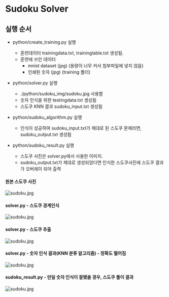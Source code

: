 # Sudoku Solver

## 실행 순서
- python/create_training.py 실행
  - 훈련데이터 trainingdata.txt, traininglable.txt 생성됨.
  - 훈련에 쓰인 데이터
    - mnist dataset (jpg) (용량이 너무 커서 첨부파일에 넣지 않음)
    - 인쇄된 숫자 (jpg) (training 폴더)

- python/solver.py 실행
  - ./python/sudoku_img/sudoku.jpg 사용함
  - 숫자 인식을 위한 testingdata.txt 생성됨
  - 스도쿠 KNN 결과 sudoku_input.txt 생성됨

- python/sudoku_algorithm.py 실행
  - 인식이 성공하여 sudoku_input.txt가 제대로 된 스도쿠 문제라면, sudoku_output.txt 생성됨

- python/sudoku_result.py 실행
  - 스도쿠 사진은 solver.py에서 사용한 이미지.
  - sudoku_output.txt가 제대로 생성되었다면 인식한 스도쿠사진에 스도쿠 결과가 오버레이 되어 출력

#### 원본 스도쿠 사진
![sudoku.jpg](https://github.com/idjoopal/sudoku_solver/blob/master/python/sudoku_img/sudoku.jpg)

#### solver.py - 스도쿠 경계인식
![sudoku.jpg](https://github.com/idjoopal/sudoku_solver/blob/master/md/example1.png)

#### solver.py - 스도쿠 추출
![sudoku.jpg](https://github.com/idjoopal/sudoku_solver/blob/master/md/example2.png)

#### solver.py - 숫자 인식 결과(KNN 분류 알고리즘) - 정확도 떨어짐
![sudoku.jpg](https://github.com/idjoopal/sudoku_solver/blob/master/md/example3.png)

#### sudoku_result.py - 만일 숫자 인식이 잘됐을 경우, 스도쿠 풀이 결과
![sudoku.jpg](https://github.com/idjoopal/sudoku_solver/blob/master/md/example4.png)
